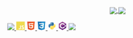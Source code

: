 <div align="center">
  <a href="https://github.com/LuanGrod">
  <img height="150rem" align="center" src="https://github-readme-stats.vercel.app/api?username=LuanGrod&show_icons=true&theme=buefy&include_all_commits=true&count_private=true"/>
  <img height="140rem" align="center" src="https://github-readme-stats.vercel.app/api/top-langs/?username=LuanGrod&layout=compact&langs_count=7&theme=buefy"/>
</div>
  
<div style="display: inline_block"><br>
  <code><img height="20" src="https://cdn.jsdelivr.net/gh/devicons/devicon/icons/java/java-original.svg"/></code>
  <code><img height="20" src="https://raw.githubusercontent.com/devicons/devicon/master/icons/javascript/javascript-plain.svg"></code>
  <code><img height="20" src="https://raw.githubusercontent.com/devicons/devicon/master/icons/html5/html5-original.svg"></code>
  <code><img height="20" src="https://raw.githubusercontent.com/devicons/devicon/master/icons/css3/css3-original.svg"></code>
  <code><img height="20" src="https://raw.githubusercontent.com/devicons/devicon/master/icons/python/python-original.svg"></code>
  <code><img height="20" src="https://raw.githubusercontent.com/devicons/devicon/master/icons/csharp/csharp-original.svg"></code>
  <code><img height="20" src="https://cdn.jsdelivr.net/gh/devicons/devicon/icons/mysql/mysql-original.svg"/></code>
</div>

 
